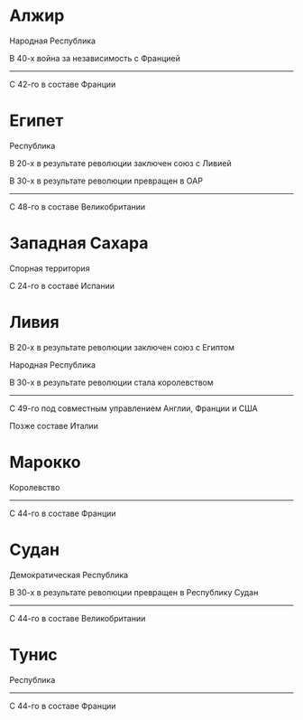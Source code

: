 # Алжир

Народная Республика

В 40-х война за независимость с Францией

----

С 42-го в составе Франции

# Египет

Республика

В 20-х в результате революции заключен союз с Ливией

В 30-х в результате революции превращен в ОАР

----

С 48-го в составе Великобритании

# Западная Сахара

Спорная территория

С 24-го в составе Испании

# Ливия

В 20-х в результате революции заключен союз с Египтом

Народная Республика

В 30-х в результате революции стала королевством

----

С 49-го под совместным управлением Англии, Франции и США

Позже составе Италии

# Марокко

Королевство

----

С 44-го в составе Франции

# Судан

Демократическая Республика

В 30-х в результате революции превращен в Республику Судан

----

С 44-го в составе Великобритании

# Тунис

Республика

----

С 44-го в составе Франции
